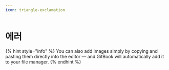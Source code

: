 ```yaml
---
icon: triangle-exclamation
---
```


# 에러

{% hint style="info" %}
You can also add images simply by copying and pasting them directly into the editor — and GitBook will automatically add it to your file manager.
{% endhint %}
